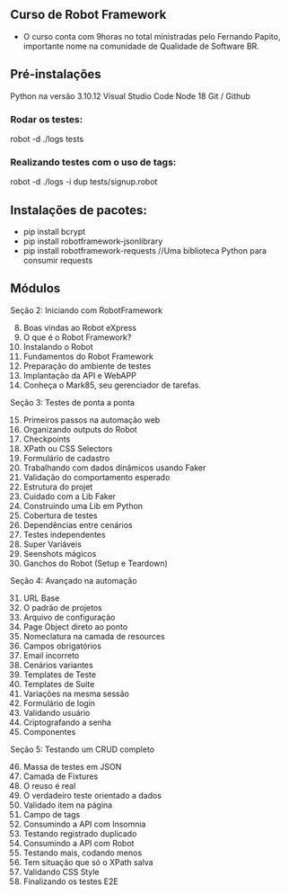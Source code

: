 ## Curso de Robot Framework 
- O curso conta com 9horas no total ministradas pelo Fernando Papito, importante nome na comunidade de Qualidade de Software BR.

## Pré-instalações

Python na versão 3.10.12
Visual Studio Code
Node 18
Git / Github


### Rodar os testes: 
robot -d ./logs tests

### Realizando testes com o uso de tags: 
robot -d ./logs -i dup tests/signup.robot

## Instalações de pacotes:
- pip install bcrypt
- pip install robotframework-jsonlibrary
- pip install robotframework-requests //Uma biblioteca Python para consumir requests

## Módulos 
Seção 2: Iniciando com RobotFramework

8. Boas vindas ao Robot eXpress
9. O que é o Robot Framework?
10. Instalando o Robot
11. Fundamentos do Robot Framework
12. Preparação do ambiente de testes
13. Implantação da API e WebAPP
15. Conheça o Mark85, seu gerenciador de tarefas.

Seção 3: Testes de ponta a ponta

15. Primeiros passos na automação web
16. Organizando outputs do Robot
17. Checkpoints
18. XPath ou CSS Selectors
19. Formulário de cadastro
20. Trabalhando com dados dinâmicos usando Faker
21. Validação do comportamento esperado
22. Estrutura do projet
23. Cuidado com a Lib Faker
24. Construindo uma Lib em Python
25. Cobertura de testes
26. Dependências entre cenários
27. Testes independentes
28. Super Variáveis
29. Seenshots mágicos
30. Ganchos do Robot (Setup e Teardown)

Seção 4: Avançado na automação

31. URL Base
32. O padrão de projetos 
33. Arquivo de configuração
34. Page Object direto ao ponto
35. Nomeclatura na camada de resources
36. Campos obrigatórios
37. Email incorreto
38. Cenários variantes
39. Templates de Teste
40. Templates de Suite
41. Variações na mesma sessão
42. Formulário de login
43. Validando usuário 
44. Criptografando a senha
45. Componentes

Seção 5: Testando um CRUD completo

46. Massa de testes em JSON
47. Camada de Fixtures
48. O reuso é real
49. O verdadeiro teste orientado a dados
50. Validado item na página
51. Campo de tags
52. Consumindo a API com Insomnia
53. Testando registrado duplicado
54. Consumindo a API com Robot
55. Testando mais, codando menos
56. Tem situação que só o XPath salva
57. Validando CSS Style
58. Finalizando os testes E2E